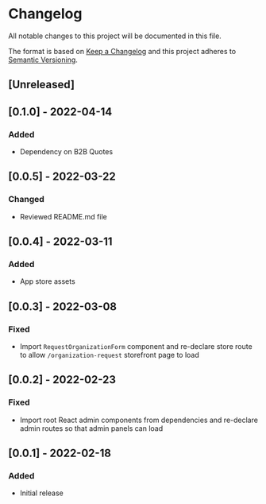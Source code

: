 # Changelog

All notable changes to this project will be documented in this file.

The format is based on [Keep a Changelog](http://keepachangelog.com/en/1.0.0/)
and this project adheres to [Semantic Versioning](http://semver.org/spec/v2.0.0.html).

## [Unreleased]

## [0.1.0] - 2022-04-14

### Added

- Dependency on B2B Quotes

## [0.0.5] - 2022-03-22

### Changed

- Reviewed README.md file

## [0.0.4] - 2022-03-11

### Added

- App store assets

## [0.0.3] - 2022-03-08

### Fixed

- Import `RequestOrganizationForm` component and re-declare store route to allow `/organization-request` storefront page to load

## [0.0.2] - 2022-02-23

### Fixed

- Import root React admin components from dependencies and re-declare admin routes so that admin panels can load

## [0.0.1] - 2022-02-18

### Added

- Initial release
